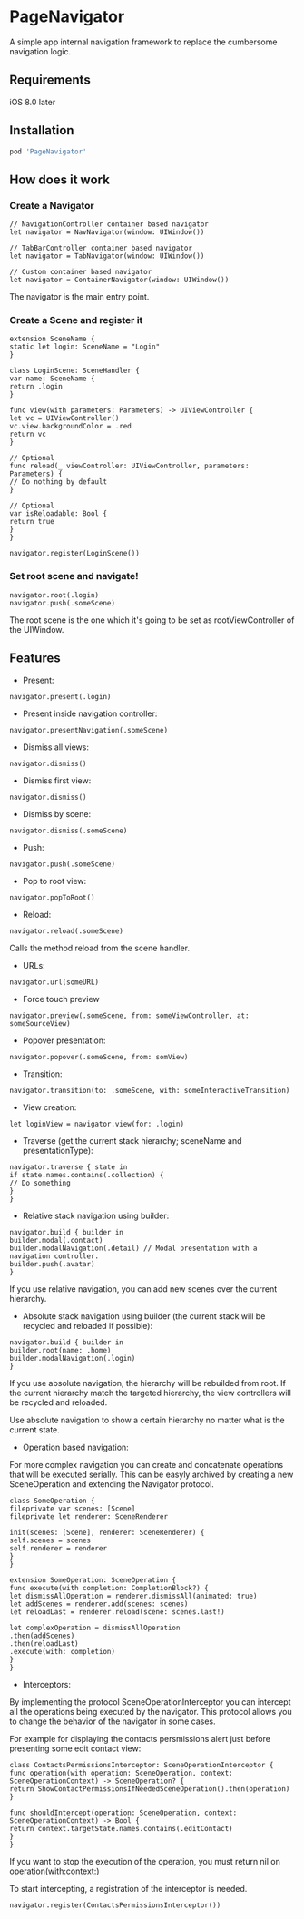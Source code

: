 # PageNavigator

A simple app internal navigation framework to replace the cumbersome navigation logic.

## Requirements

iOS 8.0 later

## Installation

```ruby
pod 'PageNavigator'
```

## How does it work

### Create a Navigator

```
// NavigationController container based navigator
let navigator = NavNavigator(window: UIWindow())

// TabBarController container based navigator
let navigator = TabNavigator(window: UIWindow())

// Custom container based navigator
let navigator = ContainerNavigator(window: UIWindow())

```

The navigator is the main entry point.

### Create a Scene and register it

```
extension SceneName {
static let login: SceneName = "Login"
}

class LoginScene: SceneHandler {
var name: SceneName {
return .login
}

func view(with parameters: Parameters) -> UIViewController {
let vc = UIViewController()
vc.view.backgroundColor = .red
return vc
}

// Optional
func reload(_ viewController: UIViewController, parameters: Parameters) {
// Do nothing by default
}

// Optional
var isReloadable: Bool {
return true
}
}

```

```
navigator.register(LoginScene())
```

### Set root scene and navigate!

```
navigator.root(.login)
navigator.push(.someScene)
```

The root scene is the one which it's going to be set as rootViewController of the UIWindow.

## Features

- Present:

```
navigator.present(.login)
```

- Present inside navigation controller:

```
navigator.presentNavigation(.someScene)
```

- Dismiss all views:

```
navigator.dismiss()
```

- Dismiss first view:

```
navigator.dismiss()
```

- Dismiss by scene:

```
navigator.dismiss(.someScene)
```

- Push:

```
navigator.push(.someScene)
```

- Pop to root view:

```
navigator.popToRoot()
```

- Reload:

```
navigator.reload(.someScene)
```

Calls the method reload from the scene handler.

- URLs:

```
navigator.url(someURL)
```

- Force touch preview

```
navigator.preview(.someScene, from: someViewController, at: someSourceView)
```

- Popover presentation:

```
navigator.popover(.someScene, from: somView)
```

- Transition:

```
navigator.transition(to: .someScene, with: someInteractiveTransition)
```

- View creation:

```
let loginView = navigator.view(for: .login)
```

- Traverse (get the current stack hierarchy; sceneName and presentationType):

```
navigator.traverse { state in
if state.names.contains(.collection) {
// Do something
}
}
```

- Relative stack navigation using builder:

```
navigator.build { builder in
builder.modal(.contact)
builder.modalNavigation(.detail) // Modal presentation with a navigation controller.
builder.push(.avatar)
}
```

If you use relative navigation, you can add new scenes over the current hierarchy.

- Absolute stack navigation using builder (the current stack will be recycled and reloaded if possible):

```
navigator.build { builder in
builder.root(name: .home)
builder.modalNavigation(.login)
}
```

If you use absolute navigation, the hierarchy will be rebuilded from root. If the current hierarchy match the targeted hierarchy, the view controllers will be recycled and reloaded.

Use absolute navigation to show a certain hierarchy no matter what is the current state.

- Operation based navigation:

For more complex navigation you can create and concatenate operations that will be executed serially. This can be easyly archived by creating a new SceneOperation and extending the Navigator protocol.

```
class SomeOperation {
fileprivate var scenes: [Scene]
fileprivate let renderer: SceneRenderer

init(scenes: [Scene], renderer: SceneRenderer) {
self.scenes = scenes
self.renderer = renderer
}
}

extension SomeOperation: SceneOperation {
func execute(with completion: CompletionBlock?) {
let dismissAllOperation = renderer.dismissAll(animated: true)
let addScenes = renderer.add(scenes: scenes)
let reloadLast = renderer.reload(scene: scenes.last!)

let complexOperation = dismissAllOperation
.then(addScenes)
.then(reloadLast)
.execute(with: completion)
}
}
```

- Interceptors:

By implementing the protocol SceneOperationInterceptor you can intercept all the operations being executed by the navigator. This protocol allows you to change the behavior of the navigator in some cases.

For example for displaying the contacts persmissions alert just before presenting some edit contact view:

```
class ContactsPermissionsInterceptor: SceneOperationInterceptor {
func operation(with operation: SceneOperation, context: SceneOperationContext) -> SceneOperation? {
return ShowContactPermissionsIfNeededSceneOperation().then(operation)
}

func shouldIntercept(operation: SceneOperation, context: SceneOperationContext) -> Bool {
return context.targetState.names.contains(.editContact)
}
}
```

If you want to stop the execution of the operation, you must return nil on operation(with:context:)

To start intercepting, a registration of the interceptor is needed.

```
navigator.register(ContactsPermissionsInterceptor())
```
